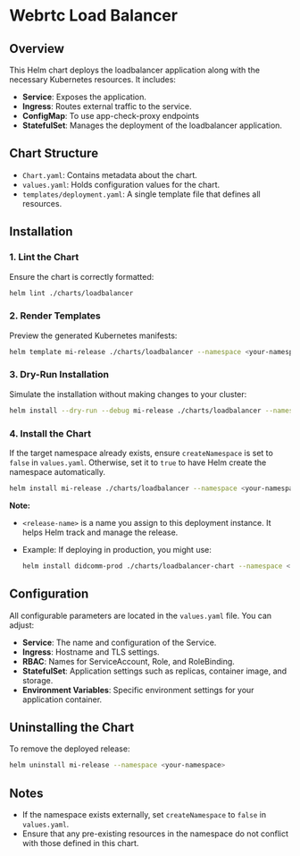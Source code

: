 # Webrtc Load Balancer

## Overview

This Helm chart deploys the loadbalancer application along with the necessary Kubernetes resources. It includes:

- **Service**: Exposes the application.
- **Ingress**: Routes external traffic to the service.
- **ConfigMap**: To use app-check-proxy endpoints
- **StatefulSet**: Manages the deployment of the loadbalancer application.

## Chart Structure

- `Chart.yaml`: Contains metadata about the chart.
- `values.yaml`: Holds configuration values for the chart.
- `templates/deployment.yaml`: A single template file that defines all resources.

## Installation

### 1. Lint the Chart

Ensure the chart is correctly formatted:

```bash
helm lint ./charts/loadbalancer
```

### 2. Render Templates

Preview the generated Kubernetes manifests:

```bash
helm template mi-release ./charts/loadbalancer --namespace <your-namespace>
```

### 3. Dry-Run Installation

Simulate the installation without making changes to your cluster:

```bash
helm install --dry-run --debug mi-release ./charts/loadbalancer --namespace <your-namespace>
```

### 4. Install the Chart

If the target namespace already exists, ensure `createNamespace` is set to `false` in `values.yaml`. Otherwise, set it to `true` to have Helm create the namespace automatically.

```bash
helm install mi-release ./charts/loadbalancer --namespace <your-namespace>
```

**Note:**  

- `<release-name>` is a name you assign to this deployment instance. It helps Helm track and manage the release.  
- Example: If deploying in production, you might use:

  ```bash
  helm install didcomm-prod ./charts/loadbalancer-chart --namespace <your-namespace-prod>
  ```

## Configuration

All configurable parameters are located in the `values.yaml` file. You can adjust:

- **Service**: The name and configuration of the Service.
- **Ingress**: Hostname and TLS settings.
- **RBAC**: Names for ServiceAccount, Role, and RoleBinding.
- **StatefulSet**: Application settings such as replicas, container image, and storage.
- **Environment Variables**: Specific environment settings for your application container.

## Uninstalling the Chart

To remove the deployed release:

```bash
helm uninstall mi-release --namespace <your-namespace>
```

## Notes

- If the namespace exists externally, set `createNamespace` to `false` in `values.yaml`.
- Ensure that any pre-existing resources in the namespace do not conflict with those defined in this chart.